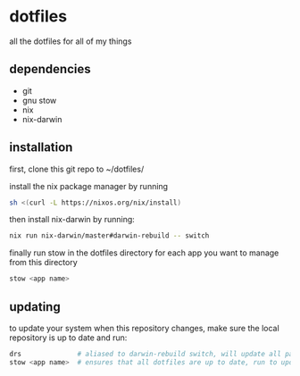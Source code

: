 # dotfiles

all the dotfiles for all of my things

## dependencies

* git
* gnu stow
* nix
* nix-darwin

## installation

first, clone this git repo to ~/dotfiles/

install the nix package manager by running

``` sh
sh <(curl -L https://nixos.org/nix/install)
```

then install nix-darwin by running:

``` sh
nix run nix-darwin/master#darwin-rebuild -- switch
```

finally run stow in the dotfiles directory for each app you want to manage from this directory

``` sh
stow <app name>
```

## updating

to update your system when this repository changes, make sure the local repository is up to date and run:

``` sh
drs              # aliased to darwin-rebuild switch, will update all packages and system settings, run to update system
stow <app name>  # ensures that all dotfiles are up to date, run to update an app
```
